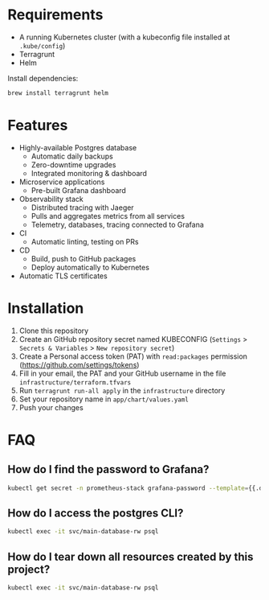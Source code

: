 # Requirements
- A running Kubernetes cluster (with a kubeconfig file installed at `.kube/config`)
- Terragrunt
- Helm

Install dependencies:

```bash
brew install terragrunt helm
```

# Features

- Highly-available Postgres database
    - Automatic daily backups
    - Zero-downtime upgrades
    - Integrated monitoring & dashboard
- Microservice applications
    - Pre-built Grafana dashboard
- Observability stack
    - Distributed tracing with Jaeger
    - Pulls and aggregates metrics from all services
    - Telemetry, databases, tracing connected to Grafana
- CI
    - Automatic linting, testing on PRs
- CD
    - Build, push to GitHub packages
    - Deploy automatically to Kubernetes
- Automatic TLS certificates

# Installation

1. Clone this repository
2. Create an GitHub repository secret named KUBECONFIG (`Settings` > `Secrets & Variables` > `New repository secret`)
3. Create a Personal access token (PAT) with `read:packages` permission (https://github.com/settings/tokens)
4. Fill in your email, the PAT and your GitHub username in the file `infrastructure/terraform.tfvars`
5. Run `terragrunt run-all apply` in the `infrastructure` directory
6. Set your repository name in `app/chart/values.yaml`
6. Push your changes

# FAQ

## How do I find the password to Grafana?

```bash
kubectl get secret -n prometheus-stack grafana-password --template={{.data.password}} | base64 -d
```

## How do I access the postgres CLI?

```bash
kubectl exec -it svc/main-database-rw psql
```

## How do I tear down all resources created by this project?

```bash
kubectl exec -it svc/main-database-rw psql
```
